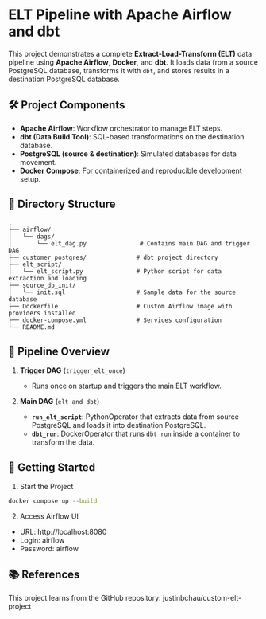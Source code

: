 # ELT Pipeline with Apache Airflow and dbt

This project demonstrates a complete **Extract-Load-Transform (ELT)** data pipeline using **Apache Airflow**, **Docker**, and **dbt**. It loads data from a source PostgreSQL database, transforms it with `dbt`, and stores results in a destination PostgreSQL database.

## 🛠️ Project Components

- **Apache Airflow**: Workflow orchestrator to manage ELT steps.
- **dbt (Data Build Tool)**: SQL-based transformations on the destination database.
- **PostgreSQL (source & destination)**: Simulated databases for data movement.
- **Docker Compose**: For containerized and reproducible development setup.

## 📂 Directory Structure

```
.
├── airflow/
│   └── dags/
│       └── elt_dag.py               # Contains main DAG and trigger DAG
├── customer_postgres/              # dbt project directory
├── elt_script/
│   └── elt_script.py               # Python script for data extraction and loading
├── source_db_init/
│   └── init.sql                    # Sample data for the source database
├── Dockerfile                      # Custom Airflow image with providers installed
├── docker-compose.yml              # Services configuration
└── README.md
```

## 🚀 Pipeline Overview

1. **Trigger DAG** (`trigger_elt_once`)

   - Runs once on startup and triggers the main ELT workflow.

2. **Main DAG** (`elt_and_dbt`)
   - **`run_elt_script`**: PythonOperator that extracts data from source PostgreSQL and loads it into destination PostgreSQL.
   - **`dbt_run`**: DockerOperator that runs `dbt run` inside a container to transform the data.

## 🐳 Getting Started

1. Start the Project

```bash
docker compose up --build
```

2. Access Airflow UI

- URL: http://localhost:8080
- Login: airflow
- Password: airflow

## 📚 References

This project learns from the GitHub repository: justinbchau/custom-elt-project
